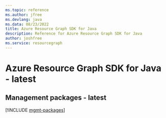 ```yaml
---
ms.topic: reference
ms.author: jfree
ms.devlang: java
ms.data: 08/23/2022
title: Azure Resource Graph SDK for Java
description: Reference for Azure Resource Graph SDK for Java
author: joshfree
ms.service: resourcegraph
---
```

# Azure Resource Graph SDK for Java - latest

## Management packages - latest
[!INCLUDE [mgmt-packages](resource-graph-mgmt-index.md)]